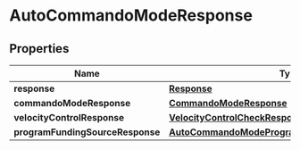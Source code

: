 
# AutoCommandoModeResponse

## Properties
Name | Type | Description | Notes
------------ | ------------- | ------------- | -------------
**response** | [**Response**](Response.md) |  |  [optional]
**commandoModeResponse** | [**CommandoModeResponse**](CommandoModeResponse.md) |  |  [optional]
**velocityControlResponse** | [**VelocityControlCheckResponse**](VelocityControlCheckResponse.md) |  |  [optional]
**programFundingSourceResponse** | [**AutoCommandoModeProgramFundingSourceResponse**](AutoCommandoModeProgramFundingSourceResponse.md) |  |  [optional]



